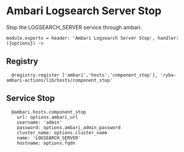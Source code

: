 
# Ambari Logsearch Server Stop

Stop the LOGSEARCH_SERVER service through ambari.

    module.exports = header: 'Ambari Logsearch Server Stop', handler: ({options}) ->

## Registry

      @registry.register ['ambari','hosts','component_stop'], 'ryba-ambari-actions/lib/hosts/component_stop'

## Service Stop

      @ambari.hosts.component_stop
        url: options.ambari_url
        username: 'admin'
        password: options.ambari_admin_password
        cluster_name: options.cluster_name
        name: 'LOGSEARCH_SERVER'
        hostname: options.fqdn

